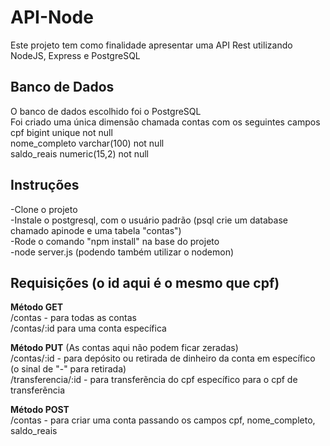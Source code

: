 # API-Node

Este projeto tem como finalidade apresentar uma API Rest utilizando NodeJS, Express e PostgreSQL

## Banco de Dados

O banco de dados escolhido foi o PostgreSQL  
Foi criado uma única dimensão chamada contas com os seguintes campos  
cpf bigint unique not null  
nome_completo varchar(100) not null  
saldo_reais numeric(15,2) not null

## Instruções

-Clone o projeto  
-Instale o postgresql, com o usuário padrão (psql crie um database chamado apinode e uma tabela "contas")  
-Rode o comando "npm install" na base do projeto  
-node server.js (podendo também utilizar o nodemon)

## Requisições (o id aqui é o mesmo que cpf)

**Método GET**  
/contas - para todas as contas  
/contas/:id para uma conta específica

**Método PUT** (As contas aqui não podem ficar zeradas)  
/contas/:id - para depósito ou retirada de dinheiro da conta em específico (o sinal de "-" para retirada)  
/transferencia/:id - para transferẽncia do cpf específico para o cpf de transferẽncia

**Método POST**  
/contas - para criar uma conta passando os campos cpf, nome_completo, saldo_reais
